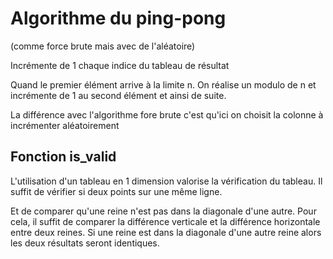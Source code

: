 # Algorithme du ping-pong

(comme force brute mais avec de l'aléatoire)

Incrémente de 1 chaque indice du tableau de résultat

Quand le premier élément arrive à la limite n.
On réalise un modulo de n et incrémente de 1 au second élément et ainsi de suite.

La  différence avec l'algorithme fore brute c'est qu'ici on choisit la colonne à incrémenter aléatoirement


## Fonction is_valid

L'utilisation d'un tableau en 1 dimension valorise la vérification du tableau.
Il suffit de vérifier si deux points sur une même ligne.

Et de comparer qu'une reine n'est pas dans la diagonale d'une autre.
Pour cela, il suffit de comparer la différence verticale et la différence horizontale entre deux reines.
Si une reine est dans la diagonale d'une autre reine alors les deux résultats seront identiques.
